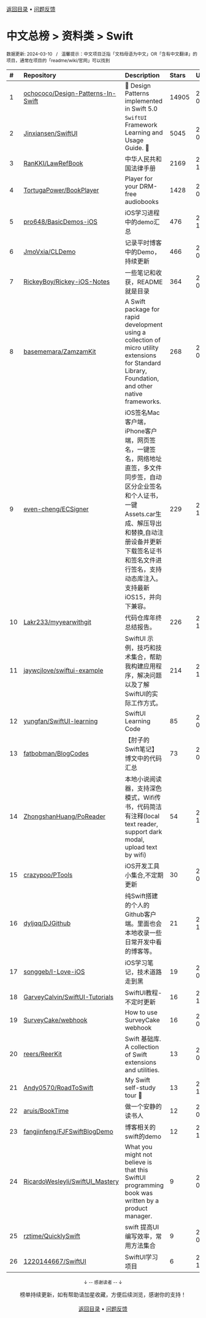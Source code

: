 <a href="https://gitee.com/GrowingGit/GitHub-Chinese-Top-Charts#github中文排行榜">返回目录</a> • <a href="/content/docs/feedback.md">问题反馈</a>

# 中文总榜 > 资料类 > Swift
<sub>数据更新: 2024-03-10&nbsp;&nbsp;&nbsp;/&nbsp;&nbsp;&nbsp;温馨提示：中文项目泛指「文档母语为中文」OR「含有中文翻译」的项目，通常在项目的「readme/wiki/官网」可以找到</sub>

|#|Repository|Description|Stars|Updated|
|:-|:-|:-|:-|:-|
|1|[ochococo/Design-Patterns-In-Swift](https://github.com/ochococo/Design-Patterns-In-Swift)|📖 Design Patterns implemented in Swift 5.0|14905|2024-01-18|
|2|[Jinxiansen/SwiftUI](https://github.com/Jinxiansen/SwiftUI)|`SwiftUI` Framework  Learning and Usage Guide. 🚀 |5045|2024-02-17|
|3|[RanKKI/LawRefBook](https://github.com/RanKKI/LawRefBook)|中华人民共和国法律手册|2169|2023-12-31|
|4|[TortugaPower/BookPlayer](https://github.com/TortugaPower/BookPlayer)|Player for your DRM-free audiobooks|1428|2024-03-08|
|5|[pro648/BasicDemos-iOS](https://github.com/pro648/BasicDemos-iOS)|iOS学习进程中的demo汇总|476|2023-10-04|
|6|[JmoVxia/CLDemo](https://github.com/JmoVxia/CLDemo)|记录平时博客中的Demo，持续更新|466|2024-02-29|
|7|[RickeyBoy/Rickey-iOS-Notes](https://github.com/RickeyBoy/Rickey-iOS-Notes)|一些笔记和收获，README 就是目录|364|2024-02-22|
|8|[basememara/ZamzamKit](https://github.com/basememara/ZamzamKit)|A Swift package for rapid development using a collection of micro utility extensions for Standard Library, Foundation, and other native frameworks.|268|2023-09-23|
|9|[even-cheng/ECSigner](https://github.com/even-cheng/ECSigner)|iOS签名Mac客户端，iPhone客户端，网页签名，一键签名，网络地址直签，多文件同步签，自动区分企业签名和个人证书，一键Assets.car生成、解压导出和替换,自动注册设备并更新下载签名证书和签名文件进行签名，支持动态库注入。支持最新iOS15，并向下兼容。|229|2023-12-25|
|10|[Lakr233/myyearwithgit](https://github.com/Lakr233/myyearwithgit)|代码仓库年终总结报告。|226|2023-12-24|
|11|[jaywcjlove/swiftui-example](https://github.com/jaywcjlove/swiftui-example)|SwiftUI 示例，技巧和技术集合，帮助我构建应用程序，解决问题以及了解SwiftUI的实际工作方式。|214|2023-11-29|
|12|[yungfan/SwiftUI-learning](https://github.com/yungfan/SwiftUI-learning)|SwiftUI Learning Code|85|2024-01-19|
|13|[fatbobman/BlogCodes](https://github.com/fatbobman/BlogCodes)|【肘子的Swift笔记】博文中的代码汇总|73|2024-02-26|
|14|[ZhongshanHuang/PoReader](https://github.com/ZhongshanHuang/PoReader)|本地小说阅读器，支持深色模式，Wifi传书，代码简洁有注释(local text reader, support dark modal, upload text by wifi)|54|2023-12-04|
|15|[crazypoo/PTools](https://github.com/crazypoo/PTools)|iOS开发工具小集合,不定期更新|30|2024-03-09|
|16|[dyljqq/DJGithub](https://github.com/dyljqq/DJGithub)|纯Swift搭建的个人的Github客户端。里面也会本地收录一些日常开发中看的博客等。|21|2023-12-16|
|17|[songgeb/I-Love-iOS](https://github.com/songgeb/I-Love-iOS)|iOS学习笔记，技术道路走到黑|19|2024-02-04|
|18|[GarveyCalvin/SwiftUI-Tutorials](https://github.com/GarveyCalvin/SwiftUI-Tutorials)|SwiftUI教程-不定时更新|16|2023-10-16|
|19|[SurveyCake/webhook](https://github.com/SurveyCake/webhook)|How to use SurveyCake webhook|16|2024-01-23|
|20|[reers/ReerKit](https://github.com/reers/ReerKit)|Swift 基础库. A collection of Swift extensions and utilities.|13|2024-02-05|
|21|[Andy0570/RoadToSwift](https://github.com/Andy0570/RoadToSwift)|My Swift self-study tour 🤪 |13|2023-11-08|
|22|[aruis/BookTime](https://github.com/aruis/BookTime)|做一个安静的读书人|12|2024-01-05|
|23|[fangjinfeng/FJFSwiftBlogDemo](https://github.com/fangjinfeng/FJFSwiftBlogDemo)|博客相关的swift的demo|12|2023-11-22|
|24|[RicardoWesleyli/SwiftUI_Mastery](https://github.com/RicardoWesleyli/SwiftUI_Mastery)|What you might not believe is that this SwiftUI programming book was written by a product manager.|9|2024-02-16|
|25|[rztime/QuicklySwift](https://github.com/rztime/QuicklySwift)|swift 提高UI编写效率，常用方法集合|9|2024-02-20|
|26|[1220144667/SwiftUI](https://github.com/1220144667/SwiftUI)|SwiftUI学习项目|6|2023-11-16|

<div align="center">
    <p><sub>↓ -- 感谢读者 -- ↓</sub></p>
    榜单持续更新，如有帮助请加星收藏，方便后续浏览，感谢你的支持！
</div>

<br/>

<div align="center"><a href="https://gitee.com/GrowingGit/GitHub-Chinese-Top-Charts#github中文排行榜">返回目录</a> • <a href="/content/docs/feedback.md">问题反馈</a></div>
